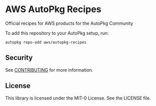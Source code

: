 # AWS AutoPkg Recipes

Official recipes for AWS products for the AutoPkg Community

To add this repository to your AutoPkg setup, run:

    autopkg repo-add aws/autopkg-recipes

## Security

See [CONTRIBUTING](CONTRIBUTING.md#security-issue-notifications) for more information.

## License

This library is licensed under the MIT-0 License. See the LICENSE file.
